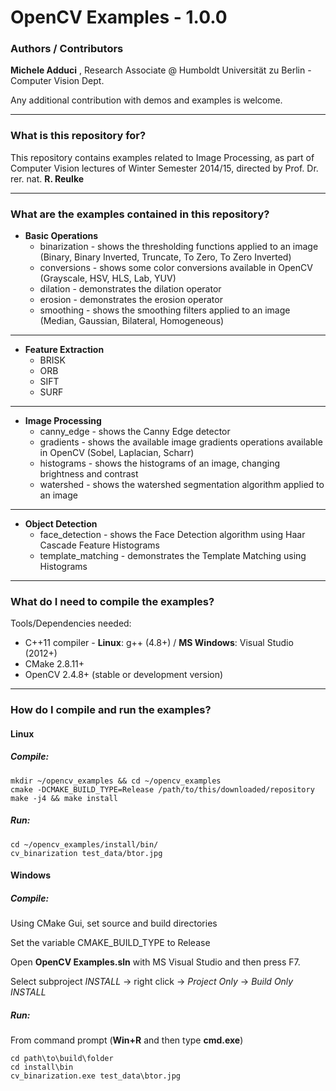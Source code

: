 # OpenCV Examples - 1.0.0

### Authors / Contributors

**Michele Adduci**
, Research Associate @ 
Humboldt Universität zu Berlin - Computer Vision Dept.

Any additional contribution with demos and examples is welcome.

----------

### What is this repository for?

This repository contains examples related to Image Processing, as part of Computer Vision lectures of Winter Semester 2014/15,
directed by Prof. Dr. rer. nat. **R. Reulke**

----------

### What are the examples contained in this repository?

- **Basic Operations**
	- binarization - shows the thresholding functions applied to an image (Binary, Binary Inverted, Truncate, To Zero, To Zero Inverted)
	- conversions - shows some color conversions available in OpenCV (Grayscale, HSV, HLS, Lab, YUV)
	- dilation    - demonstrates the dilation operator
	- erosion     - demonstrates the erosion operator
	- smoothing   - shows the smoothing filters applied to an image (Median, Gaussian, Bilateral, Homogeneous)

----------

- **Feature Extraction**
	- BRISK
	- ORB
	- SIFT
	- SURF

----------

- **Image Processing**
	- canny_edge - shows the Canny Edge detector
	- gradients  - shows the available image gradients operations available in OpenCV (Sobel, Laplacian, Scharr)
	- histograms - shows the histograms of an image, changing brightness and contrast
	- watershed  - shows the watershed segmentation algorithm applied to an image

----------

- **Object Detection**
	- face_detection    - shows the Face Detection algorithm using Haar Cascade Feature Histograms	
	- template_matching - demonstrates the Template Matching using Histograms

----------
	
### What do I need to compile the examples? 

Tools/Dependencies needed:

* C++11 compiler - **Linux**: g++ (4.8+) / **MS Windows**: Visual Studio (2012+)
* CMake 2.8.11+
* OpenCV 2.4.8+ (stable or development version)

----------

### How do I compile and run the examples? 

#### Linux

##### Compile:
    mkdir ~/opencv_examples && cd ~/opencv_examples
    cmake -DCMAKE_BUILD_TYPE=Release /path/to/this/downloaded/repository
    make -j4 && make install

##### Run:
    cd ~/opencv_examples/install/bin/
	cv_binarization test_data/btor.jpg    

#### Windows

##### Compile:
Using CMake Gui, set source and build directories

Set the variable CMAKE_BUILD_TYPE to Release

Open **OpenCV Examples.sln** with MS Visual Studio and then press F7.

Select subproject *INSTALL* -> right click -> *Project Only* -> *Build Only INSTALL*

##### Run:
From command prompt (**Win+R** and then type **cmd.exe**)

    cd path\to\build\folder
	cd install\bin
	cv_binarization.exe test_data\btor.jpg